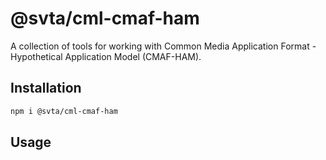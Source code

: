 # @svta/cml-cmaf-ham

A collection of tools for working with Common Media Application Format - Hypothetical Application Model (CMAF-HAM).

## Installation

```bash
npm i @svta/cml-cmaf-ham
```

## Usage

```typescript

```
